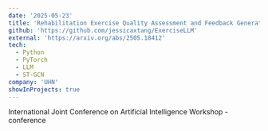 ```yaml
---
date: '2025-05-23'
title: 'Rehabilitation Exercise Quality Assessment and Feedback Generation Using Large Language Models with Prompt Engineering'
github: 'https://github.com/jessicaxtang/ExerciseLLM'
external: 'https://arxiv.org/abs/2505.18412'
tech:
  - Python
  - PyTorch
  - LLM
  - ST-GCN
company: 'UHN'
showInProjects: true
---
```


International Joint Conference on Artificial Intelligence Workshop - conference
